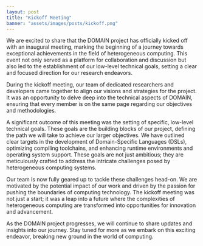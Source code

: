 ```yaml
---
layout: post
title: "Kickoff Meeting"
banner: "assets/images/posts/kickoff.png"
---
```


We are excited to share that the DOMAIN project has officially kicked off with an inaugural meeting, marking the
beginning of a journey towards exceptional achievements in the field of heterogeneous computing. This event not only
served as a platform for collaboration and discussion but also led to the establishment of our low-level technical
goals, setting a clear and focused direction for our research endeavors.

During the kickoff meeting, our team of dedicated researchers and developers came together to align our visions and
strategies for the project. It was an opportunity to delve deep into the technical aspects of DOMAIN, ensuring that
every member is on the same page regarding our objectives and methodologies.

A significant outcome of this meeting was the setting of specific, low-level technical goals. These goals are the
building blocks of our project, defining the path we will take to achieve our larger objectives. We have outlined clear
targets in the development of Domain-Specific Languages (DSLs), optimizing compiling toolchains, and enhancing runtime
environments and operating system support. These goals are not just ambitious; they are meticulously crafted to address
the intricate challenges posed by heterogeneous computing systems.

Our team is now fully geared up to tackle these challenges head-on. We are motivated by the potential impact of our work
and driven by the passion for pushing the boundaries of computing technology. The kickoff meeting was not just a start;
it was a leap into a future where the complexities of heterogeneous computing are transformed into opportunities for
innovation and advancement.

As the DOMAIN project progresses, we will continue to share updates and insights into our journey. Stay tuned for more
as we embark on this exciting endeavor, breaking new ground in the world of computing.
